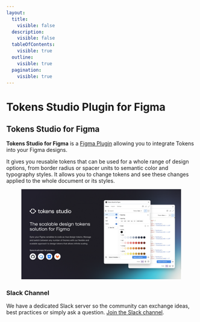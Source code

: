 ```yaml
---
layout:
  title:
    visible: false
  description:
    visible: false
  tableOfContents:
    visible: true
  outline:
    visible: true
  pagination:
    visible: true
---
```


# Tokens Studio Plugin for Figma

## **Tokens Studio for Figma**

**Tokens Studio for Figma** is a [Figma Plugin](https://www.figma.com/community/plugin/843461159747178978/tokens-studio-for-figma) allowing you to integrate Tokens into your Figma designs.

It gives you reusable tokens that can be used for a whole range of design options, from border radius or spacer units to semantic color and typography styles. It allows you to change tokens and see these changes applied to the whole document or its styles.

<figure><img src=".gitbook/assets/tokens-studio-for-Figma.png" alt=""><figcaption></figcaption></figure>

### Slack Channel

We have a dedicated Slack server so the community can exchange ideas, best practices or simply ask a question. [Join the Slack channel](https://www.tokens.studio/slack).

